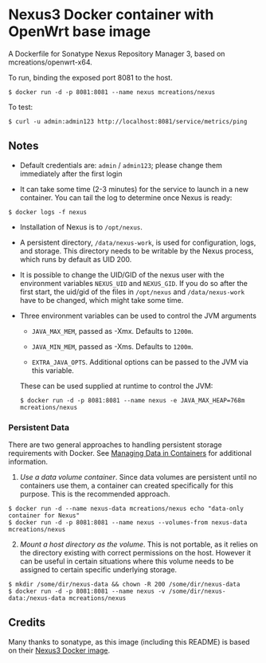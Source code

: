 # Nexus3 Docker container with OpenWrt base image

A Dockerfile for Sonatype Nexus Repository Manager 3, based on mcreations/openwrt-x64.

To run, binding the exposed port 8081 to the host.

```
$ docker run -d -p 8081:8081 --name nexus mcreations/nexus
```

To test:

```
$ curl -u admin:admin123 http://localhost:8081/service/metrics/ping
```

## Notes

* Default credentials are: `admin` / `admin123`; please change them
  immediately after the first login

* It can take some time (2-3 minutes) for the service to launch in a
new container.  You can tail the log to determine once Nexus is ready:

```
$ docker logs -f nexus
```

* Installation of Nexus is to `/opt/nexus`.  

* A persistent directory, `/data/nexus-work`, is used for
  configuration, logs, and storage. This directory needs to be
  writable by the Nexus process, which runs by default as UID 200.
  
* It is possible to change the UID/GID of the nexus user with the
  environment variables `NEXUS_UID` and `NEXUS_GID`.  If you do so
  after the first start, the uid/gid of the files in `/opt/nexus` and
  `/data/nexus-work` have to be changed, which might take some time.

* Three environment variables can be used to control the JVM arguments

  * `JAVA_MAX_MEM`, passed as -Xmx.  Defaults to `1200m`.

  * `JAVA_MIN_MEM`, passed as -Xms.  Defaults to `1200m`.

  * `EXTRA_JAVA_OPTS`.  Additional options can be passed to the JVM via
  this variable.

  These can be used supplied at runtime to control the JVM:

  ```
  $ docker run -d -p 8081:8081 --name nexus -e JAVA_MAX_HEAP=768m mcreations/nexus
  ```

### Persistent Data

There are two general approaches to handling persistent storage requirements
with Docker. See [Managing Data in Containers](https://docs.docker.com/userguide/dockervolumes/)
for additional information.

  1. *Use a data volume container*.  Since data volumes are persistent
  until no containers use them, a container can created specifically for 
  this purpose.  This is the recommended approach.  

  ```
  $ docker run -d --name nexus-data mcreations/nexus echo "data-only container for Nexus"
  $ docker run -d -p 8081:8081 --name nexus --volumes-from nexus-data mcreations/nexus
  ```

  2. *Mount a host directory as the volume*.  This is not portable, as it
  relies on the directory existing with correct permissions on the host.
  However it can be useful in certain situations where this volume needs
  to be assigned to certain specific underlying storage.  

  ```
  $ mkdir /some/dir/nexus-data && chown -R 200 /some/dir/nexus-data
  $ docker run -d -p 8081:8081 --name nexus -v /some/dir/nexus-data:/nexus-data mcreations/nexus
  ```

## Credits

Many thanks to sonatype, as this image (including this README) is
based on their [Nexus3 Docker image](https://github.com/sonatype/docker-nexus3).

